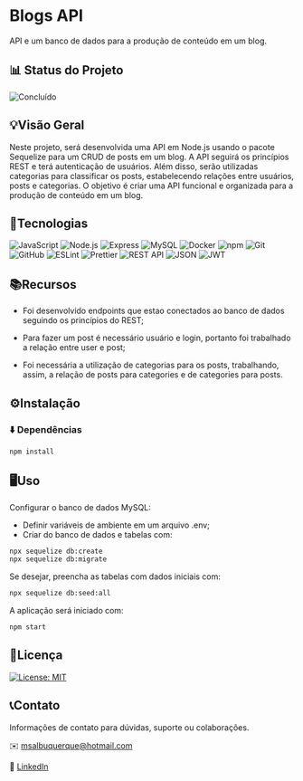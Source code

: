 <!-- Título do Projeto -->
# Blogs API

API e um banco de dados para a produção de conteúdo em um blog.

<!-- Status do Projeto -->
## 📊 Status do Projeto

![Concluído](https://img.shields.io/badge/status-conclu%C3%ADdo-brightgreen)

<!-- Visão Geral -->
## 💡Visão Geral

Neste projeto, será desenvolvida uma API em Node.js usando o pacote Sequelize para um CRUD de posts em um blog. A API seguirá os princípios REST e terá autenticação de usuários. Além disso, serão utilizadas categorias para classificar os posts, estabelecendo relações entre usuários, posts e categorias. O objetivo é criar uma API funcional e organizada para a produção de conteúdo em um blog.

<!-- Tecnologias -->
## 🔧Tecnologias

![JavaScript](https://img.shields.io/badge/-JavaScript-yellow) ![Node.js](https://img.shields.io/badge/-Node.js-green) ![Express](https://img.shields.io/badge/-Express-lightgrey) ![MySQL](https://img.shields.io/badge/-MySQL-blue) ![Docker](https://img.shields.io/badge/-Docker-blue) ![npm](https://img.shields.io/badge/-npm-red) ![Git](https://img.shields.io/badge/-Git-red) ![GitHub](https://img.shields.io/badge/-GitHub-black) ![ESLint](https://img.shields.io/badge/-ESLint-purple) ![Prettier](https://img.shields.io/badge/-Prettier-pink) ![REST API](https://img.shields.io/badge/-REST%20API-green) ![JSON](https://img.shields.io/badge/-JSON-orange) ![JWT](https://img.shields.io/badge/-JWT-yellow)

<!-- Recursos -->
## 📚Recursos

- Foi desenvolvido endpoints que estao conectados ao banco de dados seguindo os princípios do REST;

- Para fazer um post é necessário usuário e login, portanto foi trabalhado a relação entre user e post;

- Foi necessária a utilização de categorias para os posts, trabalhando, assim, a relação de posts para categories e de categories para posts.

<!-- Instalação -->
## ⚙️Instalação

### ⬇️ Dependências

```bash
npm install
``` 

<!-- Uso -->
## 🖥️Uso

Configurar o banco de dados MySQL:

- Definir variáveis de ambiente em um arquivo .env;
- Criar do banco de dados e tabelas com:

```bash
npx sequelize db:create
npx sequelize db:migrate
```

Se desejar, preencha as tabelas com dados iniciais com:

```bash
npx sequelize db:seed:all
```

A aplicação será iniciado com:

```bash
npm start
```

<!-- Licença -->
## 📝Licença

[![License: MIT](https://img.shields.io/badge/License-MIT-yellow.svg)](https://opensource.org/licenses/MIT) 


<!-- Contato -->
## 📞Contato

Informações de contato para dúvidas, suporte ou colaborações.

✉️ msalbuquerque@hotmail.com

💼 [LinkedIn](https://linkedin.com/in/marcellsa)
